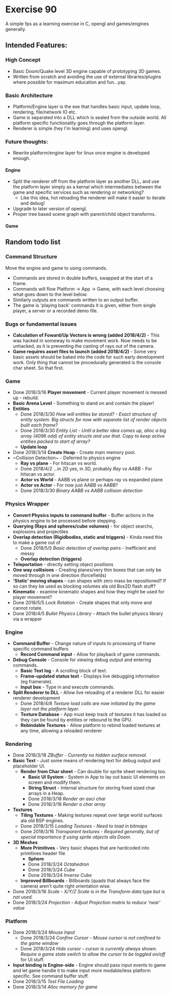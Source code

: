 # Exercise 90
A simple fps as a learning exercise in C, opengl and games/engines generally.

## Intended Features:

### High Concept
* Basic Doom/Quake level 3D engine capable of prototyping 3D games.
* Written from scratch and avoiding the use of external libraries/plugins where possible for maximum education and fun...yay.

### Basic Architecture
* Platform/Engine layer is the exe that handles basic input, update loop, rendering, file/network IO etc.
* Game is separated into a DLL which is sealed from the outside world. All platform specific functionality goes through the platform layer.
* Renderer is simple (hey I'm learning) and uses opengl.

### Future thoughts:
* Rewrite platform/engine layer for linux once engine is developed enough.

#### Engine
* Split the renderer off from the platform layer as another DLL, and use the platform layer simply as a kernal which intermediates between the game and specific services such as rendering or networking?
    * Like this idea, hot reloading the renderer will make it easier to iterate and debug!
* Upgrade to later version of opengl.
* Proper tree based scene graph with parent/child object transforms.

#### Game

## Random todo list

### Command Structure
Move the engine and game to using commands.
* Commands are stored in double buffers, swapped at the start of a frame.
* Commands will flow Platform -> App -> Game, with each level choosing what goes down to the level below.
* Similarly outputs are commands written to an output buffer.
* The game is 'playing back' commands it is given, either from single player, a server or a recorded demo file.

### Bugs or fundamental issues
* **Calculation of Foward/Up Vectors is wrong (added 2018/4/2)** - This was hacked in someway to make movement work. Now needs to be unhacked, as it is preventing the casting of rays out of the camera.
* **Game requires asset files to launch (added 2018/4/2)** - Some very basic assets should be baked into the code for such early development work. Only thing that cannot be procedurally generated is the console char sheet. So that first.

### Game
* Done 2018/3/16 **Player movement** - Current player movement is messed up - rebuild.
* **Basic Arena Level** - Something to stand on and contain the player!
* **Entities**
    * Done 2018/3/30 *How will entities be stored? - Exact structure of entity system. Big structs for now with separate list of render objects built each frame?*
    * Done 2018/3/30 *Entity List - Until a better idea comes up, alloc a big array (4096 odd) of entity structs and use that.*
    *Copy to keep active entities packed to start of array?*
    * **Update loop**
* Done 2018/3/14 **Create Heap** - Create main memory pool.
* ~Collision Detection~ - Deferred to physics engine
    * **Ray vs plane** - For hitscan vs world.
    * Done 2018/4/2 ...in 2D yes, in 3D, probably *Ray vs AABB* - For hitscan vs actor.
    * **Actor vs World** - AABB vs plane or perhaps ray vs expanded plane
    * **Actor vs Actor** - For now just AABB vs AABB?
    * Done 2018/3/30 *Binary AABB vs AABB collision detection*

### Physics Wrapper
* **Convert Physics inputs to command buffer** - Buffer actions in the physics engine to be processed before stepping.
* **Querying (Rays and spheres/cube volumes)** - for object searchs, explosions and projectiles
* **Overlap detection (Rigidbodies, static and triggers)** - Kinda need this to make a game out of
    * Done 2018/5/5 *Basic detection of overlap pairs* - Inefficient and messy
    * **Overlap detection (triggers)**
* **Teleportation** - directly setting object positions
* **One way collisions** - Creating planes/very thin boxes that can only be moved through in one direction (forcefields)
* **'Static' moving shapes** - can shapes with zero mass be repositioned? If so can they be used as blocking
    volumes ala old Box2D flash stuff?
* **Kinematic** - examine kinematic shapes and how they might be used for player movement?
* Done 2018/5/5 *Lock Rotation* - Create shapes that only move and cannot rotate.
* Done 2018/4/5 *Bullet Physics Library* - Attach the bullet physics library via a wrapper



### Engine
* **Command Buffer** - Change nature of inputs to processing of frame specific command buffers
    * **Record Command input** - Allow for playback of game commands.
* **Debug Console** - Console for viewing debug output and entering commands.
    * **Basic Text log** - A scrolling block of text.
    * **Frame-updated status text** - Displays live debugging information (eg framerate).
    * **Input box** - Type in and execute commands.
* **Split Renderer to DLL** - Allow live reloading of a renderer DLL for easier renderer development
    * Done 2018/4/8 *Texture load calls are now initiated by the game layer not the platform layer.*
    * **Texture Database** - App must keep track of textures it has loaded so they can be found by entities or rebound to the GPU.
    * **Rebindable Textures** - Allow platform to rebind loaded textures at any time, allowing a reloaded renderer

### Rendering
* Done 2018/3/18 *ZBuffer - Currently no hidden surface removal.*
* **Basic Text** - Just some means of rendering text for debug output and placeholder UI.
    * **Render from Char sheet** - Can double for sprite sheet rendering too.
        * **Basic UI System** - System in App to lay out basic UI elements on screen and modify them.
        * **String Struct** - Internal structure for storing fixed sized char arrays in a Heap.
        * Done 2018/3/18 *Render an asci char*
        * Done 2018/3/18 *Render a char array*
* **Textures**
    * **Tiling Textures** - Making textures repeat over large world surfaces ala old BSP engines.
    * Done 2018/3/15 *Loading Textures - Need to load in bitmaps*
    * Done 2018/3/16 *Transparent textures - Required generally, but of special importance if using sprite objects ala Doom.*
* **3D Meshes**
    * **More Primitives** - Very basic shapes that are hardcoded into primitives header file
        * **Sphere**
        * Done 2018/3/24 *Octahedron*
        * Done 2018/3/24 *Cube*
        * Done 2018/3/24 *Inverse Cube*
    * **Improved Billboards** - Billboards (quads that always face the camera) aren't quite right orientation wise.
* Done 2018/3/16 *Scale - X/Y/Z Scale is in the Transform data type but is not used.*
* Done 2018/3/24 *Projection - Adjust Projection matrix to reduce 'near' value*

### Platform
* Done 2018/3/24 *Mouse Input*
    * Done 2018/3/24 *Confine Cursor  - Mouse cursor is not confined to the game window*
    * Done 2018/3/24 *Hide cursor -  cursor is currently always shown. Require a game state switch to allow the cursor to be toggled on/off*
    for UI stuff.
* **Input binding is Engine-side** - Engine should pass input events to game and let game handle it to make input more modable/less platform specific.
    See command buffer stuff.
* Done 2018/3/15 *Test File Loading*
* Done 2018/3/14 *Alloc memory for game*

